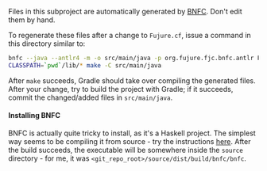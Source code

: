 Files in this subproject are automatically generated by [BNFC](http://bnfc.digitalgrammars.com/).
Don't edit them by hand.

To regenerate these files after a change to `Fujure.cf`,
issue a command in this directory similar to:

```bash
bnfc --java --antlr4 -m -o src/main/java -p org.fujure.fjc.bnfc.antlr Fujure.cf
CLASSPATH=`pwd`/lib/* make -C src/main/java
```

After `make` succeeds, Gradle should take over compiling the generated files.
After your change, try to build the project with Gradle;
if it succeeds, commit the changed/added files in `src/main/java`.

#### Installing BNFC

BNFC is actually quite tricky to install, as it's a Haskell project.
The simplest way seems to be compiling it from source -
try the instructions [here](https://github.com/BNFC/bnfc#installation).
After the build succeeds, the executable will be somewhere inside the `source` directory -
for me, it was `<git_repo_root>/source/dist/build/bnfc/bnfc`.

